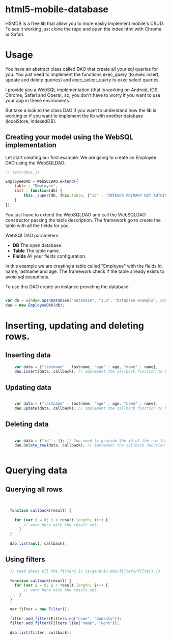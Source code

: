 html5-mobile-database
=====================

H5MDB is a free lib that allow you to more easily implement mobile's CRUD.
To see it working just clone the repo and open the index.html with Chrome or Safari.
 
# Usage

You have an abstract class called DAO that create all your sql queries for you. You just need to implement the functions exec_query (to exec insert, update and delete queries) and exec_select_query to exec select queries.

I provide you a WebSQL implementation (that is working on Android, IOS, Chrome, Safari and Opera), so, you don't have to worry if you want to use your app in these enviroments.

But take a look to the class DAO if you want to understand how the lib is working or if you want to implement the lib with another database (localStore, IndexedDB).

## Creating your model using the WebSQL implementation

Let start creating our first example. We are going to create an Employee DAO using the WebSQLDAO.

```javascript
// test/daos.js

EmployeeDAO = WebSQLDAO.extend({
	table : "Employee",
	init : function(db) {
		this._super(db, this.table, {"id" : "INTEGER PRIMARY KEY AUTOINCREMENT", "name" : "VARCHAR(50)", "lastname" : "VARCHAR(50)", "age" : "INTEGER"});
	}
});

```

You just have to extend the WebSQLDAO and call the WebSQLDAO constructor passing the table description. The framework go to create the table with all the fields for you.

WebSQLDAO parameters:

- **DB** The open database.
- **Table**  The table name.
- **Fields**  All your fields configuration.

In this example we are creating a table called "Employee" with the fields id, name, lastname and age. The framework check if the table already exists to avoid sql exceptions.

To use this DAO create an instance providing the database:

```javascript

var db = window.openDatabase("Database", "1.0", "Database example", 200000);
dao = new EmployeeDAO(db);

```

# Inserting, updating and deleting rows.

## Inserting data

```javascript
	var data = {"lastname" : lastname, "age" : age, "name" : name};
	dao.insert(data, callback); // implement the callback function to be called after your insert
```

## Updating data

```javascript

	var data = {"lastname" : lastname, "age" : age, "name" : name};
	dao.update(data, callback); // implement the callback function to be called after your update
```

## Deleting data

```javascript
  
	var data = {"id" : 4}; // You need to provide the id of the row that you want to delete.
	dao.delete_row(data, callback); // implement the callback function to be called after your delete
 
```

# Querying data

## Querying all rows

```javascript
  
  
  function callback(result) {
		
	for (var i = 0; i < result.length; i++) {
		// work here with the result set.
      }
  }
  
  dao.list(null, callback);
```

## Using filters

```javascript
  // read about all the filters in js/generic-dao/filters/filters.js 
 
  function callback(result) {
	for (var i = 0; i < result.length; i++) {
		// work here with the result set.
      }
  }
  
  var filter = new Filter();
  
  filter.add_filter(Filters.eq("name", "Gonzalo"));
  filter.add_filter(Filters.like("name", "Gon%"));
  
  dao.list(filter, callback);
  
```


